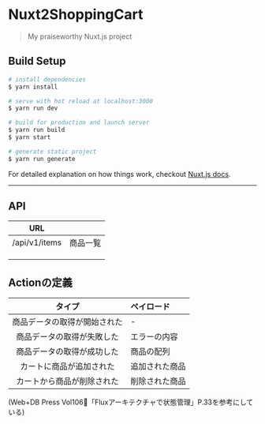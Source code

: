 # Nuxt2ShoppingCart

> My praiseworthy Nuxt.js project

## Build Setup

``` bash
# install dependencies
$ yarn install

# serve with hot reload at localhost:3000
$ yarn run dev

# build for production and launch server
$ yarn run build
$ yarn start

# generate static project
$ yarn run generate
```

For detailed explanation on how things work, checkout [Nuxt.js docs](https://nuxtjs.org).

---

## API

|URL||
|:-:|:-:|
|/api/v1/items|商品一覧||
|||
|||
|||

## Actionの定義

|タイプ|ペイロード|
|:-:|:-|
|商品データの取得が開始された|-|
|商品データの取得が失敗した|エラーの内容|
|商品データの取得が成功した|商品の配列|
|カートに商品が追加された|追加された商品|
|カートから商品が削除された|削除された商品|

(Web+DB Press Vol106「Fluxアーキテクチャで状態管理」P.33を参考にしている)